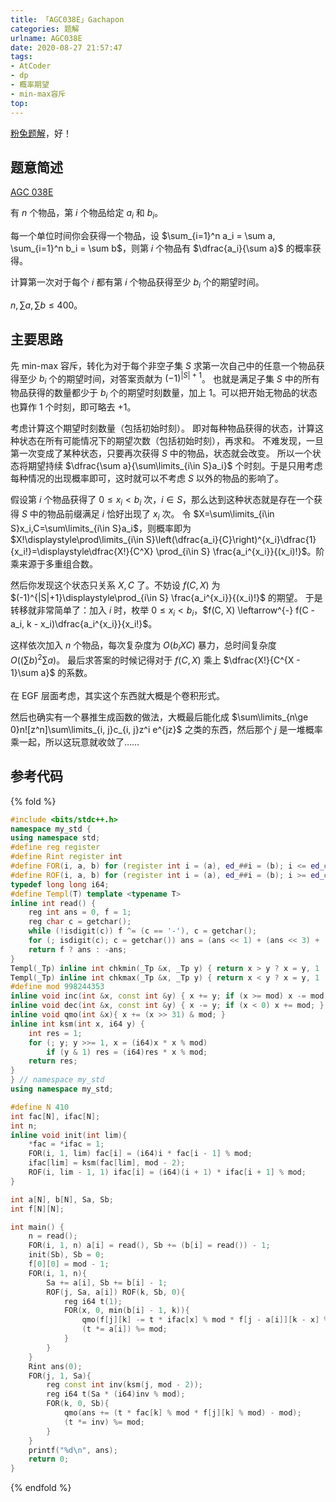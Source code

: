 ```yaml
---
title: 「AGC038E」Gachapon
categories: 题解
urlname: AGC038E
date: 2020-08-27 21:57:47
tags:
- AtCoder
- dp
- 概率期望
- min-max容斥
top:
---
```


[粉兔题解](https://www.cnblogs.com/PinkRabbit/p/AGC038E.html)，好！

## 题意简述

[AGC 038E](https://atcoder.jp/contests/agc038/tasks/agc038_e)

有 $n$ 个物品，第 $i$ 个物品给定 $a_i$ 和 $b_i$。

每一个单位时间你会获得一个物品，设 $\sum_{i=1}^n a_i = \sum a, \sum_{i=1}^n b_i = \sum b$，则第 $i$ 个物品有 $\dfrac{a_i}{\sum a}$ 的概率获得。

计算第一次对于每个 $i$ 都有第 $i$ 个物品获得至少 $b_i$ 个的期望时间。

$n, \sum a, \sum b\le 400$。

<!-- more -->

## 主要思路

先 min-max 容斥，转化为对于每个非空子集 $S$ 求第一次自己中的任意一个物品获得至少 $b_i$ 个的期望时间，对答案贡献为 $(-1)^{|S|+1}$。
也就是满足子集 $S$ 中的所有物品获得的数量都少于 $b_i$ 个的期望时刻数量，加上 $1$。可以把开始无物品的状态也算作 $1$ 个时刻，即可略去 $+1$。

考虑计算这个期望时刻数量（包括初始时刻）。
即对每种物品获得的状态，计算这种状态在所有可能情况下的期望次数（包括初始时刻），再求和。
不难发现，一旦第一次变成了某种状态，只要再次获得 $S$ 中的物品，状态就会改变。
所以一个状态将期望持续 $\dfrac{\sum a}{\sum\limits_{i\in S}a_i}$ 个时刻。于是只用考虑每种情况的出现概率即可，这时就可以不考虑 $S$ 以外的物品的影响了。

假设第 $i$ 个物品获得了 $0\le x_i< b_i$ 次，$i\in S$，那么达到这种状态就是存在一个获得 $S$ 中的物品前缀满足 $i$ 恰好出现了 $x_i$ 次。
令 $X=\sum\limits_{i\in S}x_i,C=\sum\limits_{i\in S}a_i$，则概率即为 $X!\displaystyle\prod\limits_{i\in S}\left(\dfrac{a_i}{C}\right)^{x_i}\dfrac{1}{x_i!}=\displaystyle\dfrac{X!}{C^X} \prod_{i\in S} \frac{a_i^{x_i}}{(x_i)!}$。阶乘来源于多重组合数。

然后你发现这个状态只关系 $X, C$ 了。不妨设 $f(C, X)$ 为 $(-1)^{|S|+1}\displaystyle\prod_{i\in S} \frac{a_i^{x_i}}{(x_i)!}$ 的期望。
于是转移就非常简单了：加入 $i$ 时，枚举 $0\le x_i< b_i$，$f(C, X) \leftarrow^{-} f(C - a_i, k - x_i)\dfrac{a_i^{x_i}}{x_i!}$。

这样依次加入 $n$ 个物品，每次复杂度为 $O(b_iXC)$ 暴力，总时间复杂度 $O((\sum b)^2\sum a)$。
最后求答案的时候记得对于 $f(C, X)$ 乘上 $\dfrac{X!}{C^{X - 1}\sum a}$ 的系数。
<br><br>
在 EGF 层面考虑，其实这个东西就大概是个卷积形式。

然后也确实有一个暴推生成函数的做法，大概最后能化成 $\sum\limits_{n\ge 0}n![z^n]\sum\limits_{i, j}c_{i, j}z^i e^{jz}$ 之类的东西，然后那个 $j$ 是一堆概率乘一起，所以这玩意就收敛了……

## 参考代码

{% fold %}
```cpp
#include <bits/stdc++.h>
namespace my_std {
using namespace std;
#define reg register
#define Rint register int
#define FOR(i, a, b) for (register int i = (a), ed_##i = (b); i <= ed_##i; ++i)
#define ROF(i, a, b) for (register int i = (a), ed_##i = (b); i >= ed_##i; --i)
typedef long long i64;
#define Templ(T) template <typename T>
inline int read() {
    reg int ans = 0, f = 1;
    reg char c = getchar();
    while (!isdigit(c)) f ^= (c == '-'), c = getchar();
    for (; isdigit(c); c = getchar()) ans = (ans << 1) + (ans << 3) + (c ^ 48);
    return f ? ans : -ans;
}
Templ(_Tp) inline int chkmin(_Tp &x, _Tp y) { return x > y ? x = y, 1 : 0; }
Templ(_Tp) inline int chkmax(_Tp &x, _Tp y) { return x < y ? x = y, 1 : 0; }
#define mod 998244353
inline void inc(int &x, const int &y) { x += y; if (x >= mod) x -= mod; }
inline void dec(int &x, const int &y) { x -= y; if (x < 0) x += mod; }
inline void qmo(int &x){ x += (x >> 31) & mod; }
inline int ksm(int x, i64 y) {
    int res = 1;
    for (; y; y >>= 1, x = (i64)x * x % mod)
        if (y & 1) res = (i64)res * x % mod;
    return res;
}
} // namespace my_std
using namespace my_std;

#define N 410
int fac[N], ifac[N];
int n;
inline void init(int lim){
    *fac = *ifac = 1;
    FOR(i, 1, lim) fac[i] = (i64)i * fac[i - 1] % mod;
    ifac[lim] = ksm(fac[lim], mod - 2);
    ROF(i, lim - 1, 1) ifac[i] = (i64)(i + 1) * ifac[i + 1] % mod;
}

int a[N], b[N], Sa, Sb;
int f[N][N];

int main() {
    n = read();
    FOR(i, 1, n) a[i] = read(), Sb += (b[i] = read()) - 1;
    init(Sb), Sb = 0;
    f[0][0] = mod - 1;
    FOR(i, 1, n){
        Sa += a[i], Sb += b[i] - 1;
        ROF(j, Sa, a[i]) ROF(k, Sb, 0){
            reg i64 t(1);
            FOR(x, 0, min(b[i] - 1, k)){
                qmo(f[j][k] -= t * ifac[x] % mod * f[j - a[i]][k - x] % mod);
                (t *= a[i]) %= mod;
            }
        }
    }
    Rint ans(0);
    FOR(j, 1, Sa){
        reg const int inv(ksm(j, mod - 2));
        reg i64 t(Sa * (i64)inv % mod);
        FOR(k, 0, Sb){
            qmo(ans += (t * fac[k] % mod * f[j][k] % mod) - mod);
            (t *= inv) %= mod;
        }
    }
    printf("%d\n", ans);
    return 0;
}
```
{% endfold %}
